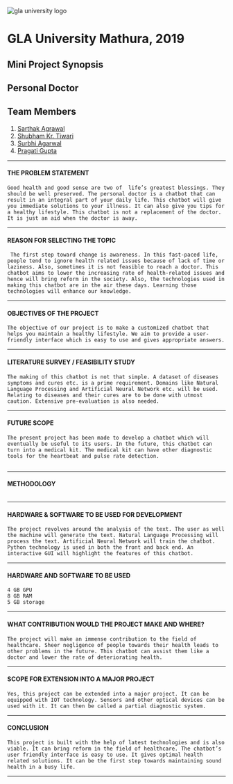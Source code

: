 ![gla university logo](https://github.com/dbc2201/Sample-Mini-Project/blob/master/images/uni_logo.png?raw=true)

# GLA University Mathura, 2019  

## Mini Project Synopsis  

## Personal Doctor  

## Team Members  

1. [Sarthak Agrawal](https://github.com/sarthakgoenka)
2. [Shubham Kr. Tiwari](https://github.com/shubhamrules470)
3. [Surbhi Agarwal](https://github.com/Surbhi1104)
4. [Pragati Gupta](https://github.com/pragatigupta04)

___  

#### THE PROBLEM STATEMENT

```
Good health and good sense are two of  life’s greatest blessings. They should be well preserved. The personal doctor is a chatbot that can result in an integral part of your daily life. This chatbot will give you immediate solutions to your illness. It can also give you tips for a healthy lifestyle. This chatbot is not a replacement of the doctor. It is just an aid when the doctor is away.
```

___

#### REASON FOR SELECTING THE TOPIC

```
 The first step toward change is awareness. In this fast-paced life, people tend to ignore health related issues because of lack of time or laziness. Also, sometimes it is not feasible to reach a doctor. This chatbot aims to lower the increasing rate of health-related issues and hence will bring reform in the society. Also, the technologies used in making this chatbot are in the air these days. Learning those technologies will enhance our knowledge.
```

___

#### OBJECTIVES OF THE PROJECT

```
The objective of our project is to make a customized chatbot that helps you maintain a healthy lifestyle. We aim to provide a user-friendly interface which is easy to use and gives appropriate answers.

```

___

#### LITERATURE SURVEY / FEASIBILITY STUDY

```
The making of this chatbot is not that simple. A dataset of diseases symptoms and cures etc. is a prime requirement. Domains like Natural Language Processing and Artificial Neural Network etc. will be used. Relating to diseases and their cures are to be done with utmost caution. Extensive pre-evaluation is also needed.

```

___  

#### FUTURE SCOPE

```
The present project has been made to develop a chatbot which will eventually be useful to its users. In the future, this chatbot can turn into a medical kit. The medical kit can have other diagnostic tools for the heartbeat and pulse rate detection.


```

___  

#### METHODOLOGY

```

```

___  

#### HARDWARE & SOFTWARE TO BE USED FOR DEVELOPMENT

```
The project revolves around the analysis of the text. The user as well the machine will generate the text. Natural Language Processing will process the text. Artificial Neural Network will train the chatbot. Python technology is used in both the front and back end. An interactive GUI will highlight the features of this chatbot.

```

___  

#### HARDWARE AND SOFTWARE TO BE USED

```
4 GB GPU
8 GB RAM
5 GB storage

```

___  

#### WHAT CONTRIBUTION WOULD THE PROJECT MAKE AND WHERE?

```
The project will make an immense contribution to the field of healthcare. Sheer negligence of people towards their health leads to other problems in the future. This chatbot can assist them like a doctor and lower the rate of deteriorating health. 

```

___

#### SCOPE FOR EXTENSION INTO A MAJOR PROJECT

```
Yes, this project can be extended into a major project. It can be equipped with IOT technology. Sensors and other optical devices can be used with it. It can then be called a partial diagnostic system.

```

___

#### CONCLUSION

```
This project is built with the help of latest technologies and is also viable. It can bring reform in the field of healthcare. The chatbot’s user friendly interface is easy to use. It gives optimal health related solutions. It can be the first step towards maintaining sound health in a busy life. 

```

___  
